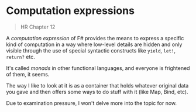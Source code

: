 # Computation expressions

> HR Chapter 12

A *computation expression* of F# provides the means to express a specific kind of computation in a way where low-level details are hidden and only visible through the use of special syntactic constructs like `yield`, `let!`, `return?` etc.

It's called *monads* in other functional languages, and everyone is frightened of them, it seems.

The way I like to look at it is as a container that holds whatever original data you gave and then offers some ways to do stuff with it (like Map, Bind, etc).

Due to examination pressure, I won't delve more into the topic for now.